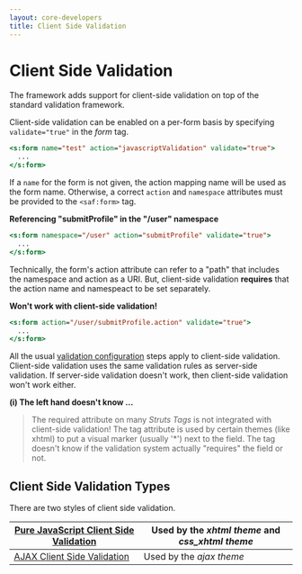 ```yaml
---
layout: core-developers
title: Client Side Validation
---
```


# Client Side Validation

The framework adds support for client\-side validation on top of the standard validation framework\.

Client\-side validation can be enabled on a per\-form basis by specifying `validate="true"` in the _form_  tag\.


```jsp
<s:form name="test" action="javascriptValidation" validate="true">
  ...
</s:form>

```

If a `name` for the form is not given, the action mapping name will be used as the form name\. Otherwise, a correct `action` and `namespace` attributes must be provided to the `<saf:form>` tag\.

**Referencing "submitProfile" in the "/user" namespace**


```jsp
<s:form namespace="/user" action="submitProfile" validate="true">
  ...
</s:form>

```

Technically, the form's action attribute can refer to a "path" that includes the namespace and action as a URI\. But, client\-side validation **requires** that the action name and namespeact to be set separately\.

**Won't work with client\-side validation\!**


```jsp
<s:form action="/user/submitProfile.action" validate="true">
  ...
</s:form>

```

All the usual [validation configuration](#PAGE_14292) steps apply to client\-side validation\. Client\-side validation uses the same validation rules as server\-side validation\. If server\-side validation doesn't work, then client\-side validation won't work either\.

**(i) The left hand doesn't know \.\.\.**


> 

> 

> The required attribute on many _Struts Tags_  is not integrated with client\-side validation\! The tag attribute is used by certain themes (like xhtml) to put a visual marker (usually '\*') next to the field\. The tag doesn't know if the validation system actually "requires" the field or not\.

> 

## Client Side Validation Types

There are two styles of client side validation\.

|[Pure JavaScript Client Side Validation](pure-java-script-client-side-validation.html)|Used by the _xhtml theme_  and _css\_xhtml theme_ |
|-----------------------------------------------------|--------------------------------------------------|
|[AJAX Client Side Validation](ajax-client-side-validation.html)|Used by the _ajax theme_ |
